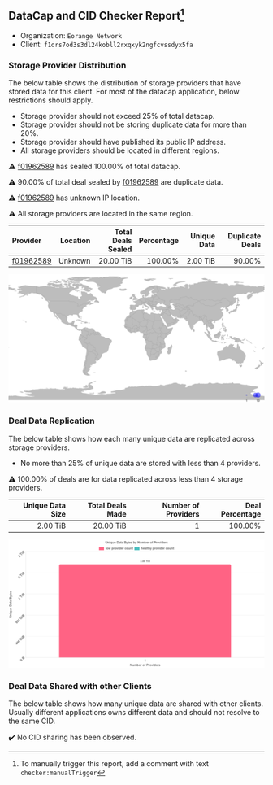 ## DataCap and CID Checker Report[^1]
 - Organization: `Eorange Network`
 - Client: `f1drs7od3s3dl24kobll2rxqxyk2ngfcvssdyx5fa`
### Storage Provider Distribution
The below table shows the distribution of storage providers that have stored data for this client.
For most of the datacap application, below restrictions should apply.
 - Storage provider should not exceed 25% of total datacap.
 - Storage provider should not be storing duplicate data for more than 20%.
 - Storage provider should have published its public IP address.
 - All storage providers should be located in different regions.

⚠️ [f01962589](https://filfox.info/en/address/f01962589) has sealed 100.00% of total datacap.

⚠️ 90.00% of total deal sealed by [f01962589](https://filfox.info/en/address/f01962589) are duplicate data.

⚠️ [f01962589](https://filfox.info/en/address/f01962589) has unknown IP location.

⚠️ All storage providers are located in the same region.

| Provider                                              | Location | Total Deals Sealed | Percentage | Unique Data | Duplicate Deals |
| :---------------------------------------------------- | -------: | -----------------: | ---------: | ----------: | --------------: |
| [f01962589](https://filfox.info/en/address/f01962589) |  Unknown |          20.00 TiB |    100.00% |    2.00 TiB |          90.00% |

![Provider Distribution](https://raw.githubusercontent.com/data-preservation-programs/filplus-checker-assets/main/filecoin-project/filecoin-plus-large-datasets/issues/1087/1671007112809.png)
### Deal Data Replication
The below table shows how each many unique data are replicated across storage providers.
- No more than 25% of unique data are stored with less than 4 providers.

⚠️ 100.00% of deals are for data replicated across less than 4 storage providers.

| Unique Data Size | Total Deals Made | Number of Providers | Deal Percentage |
| ---------------: | ---------------: | ------------------: | --------------: |
|         2.00 TiB |        20.00 TiB |                   1 |         100.00% |

![Replication Distribution](https://raw.githubusercontent.com/data-preservation-programs/filplus-checker-assets/main/filecoin-project/filecoin-plus-large-datasets/issues/1087/1671007113458.png)
### Deal Data Shared with other Clients
The below table shows how many unique data are shared with other clients.
Usually different applications owns different data and should not resolve to the same CID.

✔️ No CID sharing has been observed.

[^1]: To manually trigger this report, add a comment with text `checker:manualTrigger`
